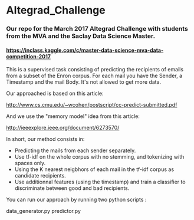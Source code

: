 # Altegrad_Challenge

### Our repo for the March 2017 Altegrad Challenge with students from the MVA and the Saclay Data Science Master.

#### https://inclass.kaggle.com/c/master-data-science-mva-data-competition-2017

This is a supervised task consisting of predicting the recipients of emails from a subset of the Enron corpus. For each mail you have the Sender, a Timestamp and the mail Body. It's not allowed to get more data.

Our approached is based on this article:

http://www.cs.cmu.edu/~wcohen/postscript/cc-predict-submitted.pdf

And we use the "memory model" idea from this article:

http://ieeexplore.ieee.org/document/6273570/

In short, our method consists in:

- Predicting the mails from each sender separately.
- Use tf-idf on the whole corpus with no stemming, and tokenizing with spaces only.
- Using the K nearest neigbhors of each mail in the tf-idf corpus as candidate recipients.
- Use additionnal features (using the timestamp) and train a classifier to discriminate between good and bad recipients.


You can run our approach by running two python scripts :

data_generator.py
predictor.py
